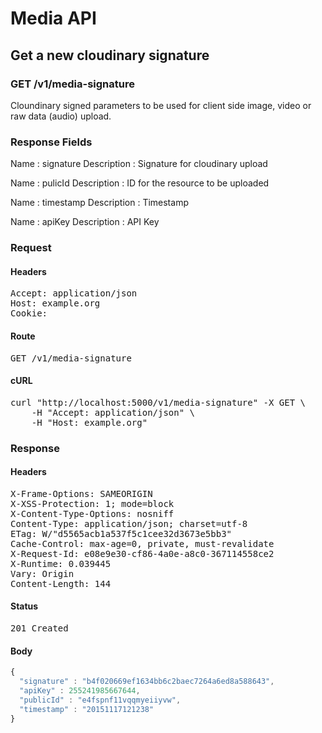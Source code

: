 # Media API

## Get a new cloudinary signature

### GET /v1/media-signature

Cloundinary signed parameters to be used for client side image, video or raw data (audio) upload.

### Response Fields

Name : signature
Description : Signature for cloudinary upload

Name : pulicId
Description : ID for the resource to be uploaded

Name : timestamp
Description : Timestamp

Name : apiKey
Description : API Key

### Request

#### Headers

<pre>Accept: application/json
Host: example.org
Cookie: </pre>

#### Route

<pre>GET /v1/media-signature</pre>

#### cURL

<pre class="request">curl &quot;http://localhost:5000/v1/media-signature&quot; -X GET \
	-H &quot;Accept: application/json&quot; \
	-H &quot;Host: example.org&quot;</pre>

### Response

#### Headers

<pre>X-Frame-Options: SAMEORIGIN
X-XSS-Protection: 1; mode=block
X-Content-Type-Options: nosniff
Content-Type: application/json; charset=utf-8
ETag: W/&quot;d5565acb1a537f5c1cee32d3673e5bb3&quot;
Cache-Control: max-age=0, private, must-revalidate
X-Request-Id: e08e9e30-cf86-4a0e-a8c0-367114558ce2
X-Runtime: 0.039445
Vary: Origin
Content-Length: 144</pre>

#### Status

<pre>201 Created</pre>

#### Body

```javascript
{
  "signature" : "b4f020669ef1634bb6c2baec7264a6ed8a588643",
  "apiKey" : 255241985667644,
  "publicId" : "e4fspnf11vqqmyeiiyvw",
  "timestamp" : "20151117121238"
}
```

